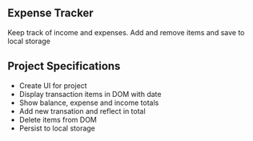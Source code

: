 ## Expense Tracker

Keep track of income and expenses. Add and remove items and save to local storage

## Project Specifications

- Create UI for project
- Display transaction items in DOM with date
- Show balance, expense and income totals
- Add new transation and reflect in total
- Delete items from DOM
- Persist to local storage
